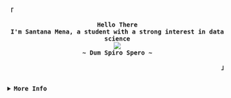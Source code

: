 <!-- santanamnaa's Aesthetic GitHub Profile -->
<div align="justify">

<!-- Profile -->
<p align="left"><strong><samp>「</samp></strong></p>
  <p align="center">
    <samp>
      <b>
        Hello There
      <br>
        I'm Santana Mena, a student with a strong interest in data science
      </b>
      <br>
        <image src="https://readme-typing-svg.herokuapp.com?font=DM+Serif+Text&size=16&color=697565&center=true&width=410&height=45&lines=I+code+beautiful+and+aesthetic+programs.">
      <br>
      <b>
        ~ Dum Spiro Spero ~
      </b>
    </samp>
  </p>
<p align="right"><strong><samp>」</samp></strong></p>

<br>

<details>
<summary><samp><b>More Info</b></samp></summary>

<h2></h2><br>

<!-- Contact Me -->
<p align="center">
  <samp>  
    You can reach me at [<a href="mailto:santanamnaa8@gmail.com">e-mail</a>]
  </samp>
</p>

<h2></h2><br>




<!-- Github Stats -->
<div align="center">
  <table>
    <tr>
      <td><a href="#--------"><img height="256px" align="center" alt="Top Language" src="https://github-readme-stats.vercel.app/api/top-langs/?username=santanamnaa&layout=compact&line_height=21&hide_border=true&theme=apprentice"/></a></td>
    </tr>
  </table>
</div>

</details>
</div>
